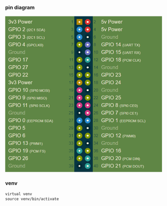 ### pin diagram
![pin](https://github.com/abdulmukit98/RPi/blob/main/images/pinout.png)

### venv 
```
virtual venv
source venv/bin/activate
```
